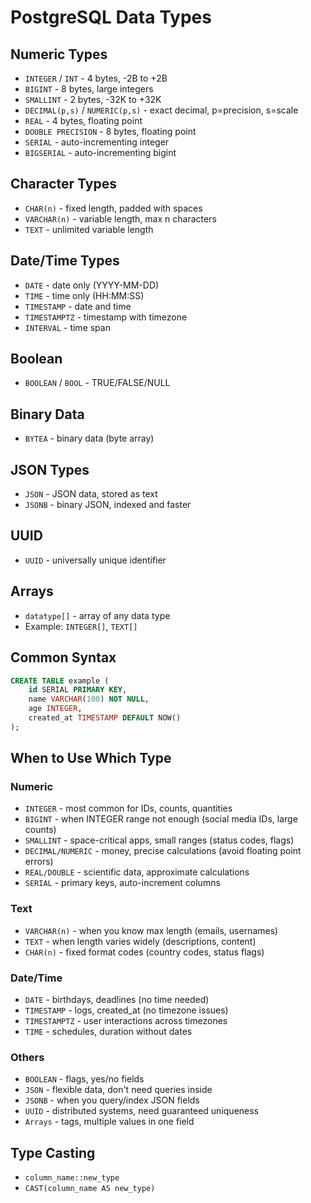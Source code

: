 # PostgreSQL Data Types

## Numeric Types

- `INTEGER` / `INT` - 4 bytes, -2B to +2B
- `BIGINT` - 8 bytes, large integers
- `SMALLINT` - 2 bytes, -32K to +32K
- `DECIMAL(p,s)` / `NUMERIC(p,s)` - exact decimal, p=precision, s=scale
- `REAL` - 4 bytes, floating point
- `DOUBLE PRECISION` - 8 bytes, floating point
- `SERIAL` - auto-incrementing integer
- `BIGSERIAL` - auto-incrementing bigint

## Character Types

- `CHAR(n)` - fixed length, padded with spaces
- `VARCHAR(n)` - variable length, max n characters
- `TEXT` - unlimited variable length

## Date/Time Types

- `DATE` - date only (YYYY-MM-DD)
- `TIME` - time only (HH:MM:SS)
- `TIMESTAMP` - date and time
- `TIMESTAMPTZ` - timestamp with timezone
- `INTERVAL` - time span

## Boolean

- `BOOLEAN` / `BOOL` - TRUE/FALSE/NULL

## Binary Data

- `BYTEA` - binary data (byte array)

## JSON Types

- `JSON` - JSON data, stored as text
- `JSONB` - binary JSON, indexed and faster

## UUID

- `UUID` - universally unique identifier

## Arrays

- `datatype[]` - array of any data type
- Example: `INTEGER[]`, `TEXT[]`

## Common Syntax

```sql
CREATE TABLE example (
    id SERIAL PRIMARY KEY,
    name VARCHAR(100) NOT NULL,
    age INTEGER,
    created_at TIMESTAMP DEFAULT NOW()
);
```

## When to Use Which Type

### Numeric

- `INTEGER` - most common for IDs, counts, quantities
- `BIGINT` - when INTEGER range not enough (social media IDs, large counts)
- `SMALLINT` - space-critical apps, small ranges (status codes, flags)
- `DECIMAL/NUMERIC` - money, precise calculations (avoid floating point errors)
- `REAL/DOUBLE` - scientific data, approximate calculations
- `SERIAL` - primary keys, auto-increment columns

### Text

- `VARCHAR(n)` - when you know max length (emails, usernames)
- `TEXT` - when length varies widely (descriptions, content)
- `CHAR(n)` - fixed format codes (country codes, status flags)

### Date/Time

- `DATE` - birthdays, deadlines (no time needed)
- `TIMESTAMP` - logs, created_at (no timezone issues)
- `TIMESTAMPTZ` - user interactions across timezones
- `TIME` - schedules, duration without dates

### Others

- `BOOLEAN` - flags, yes/no fields
- `JSON` - flexible data, don't need queries inside
- `JSONB` - when you query/index JSON fields
- `UUID` - distributed systems, need guaranteed uniqueness
- `Arrays` - tags, multiple values in one field

## Type Casting

- `column_name::new_type`
- `CAST(column_name AS new_type)`